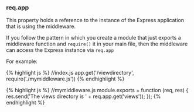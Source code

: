 <h3 id='req.app'>req.app</h3>

This property holds a reference to the instance of the Express application that is using the middleware.

If you follow the pattern in which you create a module that just exports a middleware function
and `require()` it in your main file, then the middleware can access the Express instance via `req.app`

For example:

{% highlight js %}
//index.js
app.get('/viewdirectory', require('./mymiddleware.js'))
{% endhighlight %}

{% highlight js %}
//mymiddleware.js
module.exports = function (req, res) {
  res.send('The views directory is ' + req.app.get('views'));
});
{% endhighlight %}
